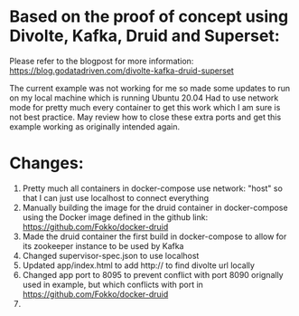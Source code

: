 # Based on the proof of concept using Divolte, Kafka, Druid and Superset:
Please refer to the blogpost for more information: https://blog.godatadriven.com/divolte-kafka-druid-superset

The current example was not working for me so made some updates to run on my local machine which is running Ubuntu 20.04
Had to use network mode for pretty much every container to get this work which I am sure is not best practice.
May review how to close these extra ports and get this example working as originally intended again.

# Changes:
1. Pretty much all containers in docker-compose use network: "host" so that I can just use localhost to connect everything
2. Manually building the image for the druid container in docker-compose using the Docker image defined in the github link: https://github.com/Fokko/docker-druid
3. Made the druid container the first build in docker-compose to allow for its zookeeper instance to be used by Kafka
4. Changed supervisor-spec.json to use localhost
5. Updated app/index.html to add http:// to find divolte url locally
6. Changed app port to 8095 to prevent conflict with port 8090 orignally used in example, but which conflicts with port in https://github.com/Fokko/docker-druid
7. 
